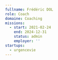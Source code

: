 ```yaml
---
fullname: Frédéric DOL
role: Coach
domaine: Coaching
missions:
  - start: 2021-02-24
    end: 2024-12-31
    status: admin
    employer: ''
startups:
  - urgencevie
---
```

